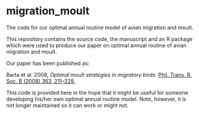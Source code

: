 # migration_moult

The code for our optimal annual routine model of avian migration and moult.

This repository contains the source code, the manuscript and an R package
which were used to produce our paper on optimal annual routine of avian
migration and moult.

Our paper has been published as:

Barta et al. 2008, _Optimal moult strategies in migratory birds._ [Phil. Trans.
R. Soc. B (2008) 363,
211–229.](http://rstb.royalsocietypublishing.org/content/363/1490/211.short)

This code is provided here in the hope that it might be useful for someone
developing his/her own optimal annual routine model. Note, however, it is
not longer maintained so it can work or might not.
